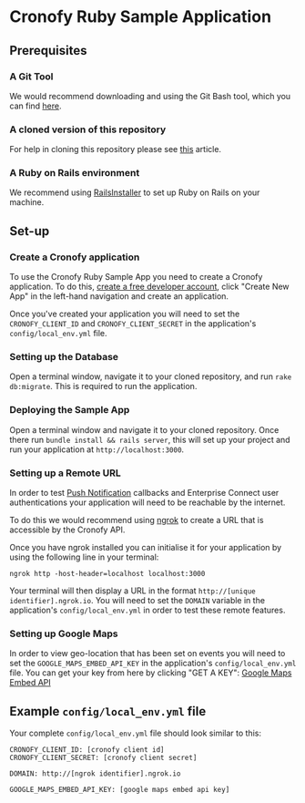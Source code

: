 # Cronofy Ruby Sample Application

## Prerequisites

### A Git Tool

We would recommend downloading and using the Git Bash tool, which you can find [here](https://git-scm.com/downloads).

### A cloned version of this repository

For help in cloning this repository please see [this](https://help.github.com/articles/cloning-a-repository/) article.

### A Ruby on Rails environment

We recommend using [RailsInstaller](http://railsinstaller.org/en) to set up Ruby on Rails on your machine.

## Set-up

### Create a Cronofy application

To use the Cronofy Ruby Sample App you need to create a Cronofy application. To do this, [create a free developer account](https://app.cronofy.com/sign_up/developer), click "Create New App" in the left-hand navigation and create an application.

Once you've created your application you will need to set the `CRONOFY_CLIENT_ID` and `CRONOFY_CLIENT_SECRET` in the application's `config/local_env.yml` file.

### Setting up the Database

Open a terminal window, navigate it to your cloned repository, and run `rake db:migrate`. This is required to run the application.

### Deploying the Sample App

Open a terminal window and navigate it to your cloned repository. Once there run `bundle install && rails server`, this will set up your project and run your application at `http://localhost:3000`.

### Setting up a Remote URL

In order to test [Push Notification](https://www.cronofy.com/developers/api/#push-notifications) callbacks and Enterprise Connect user authentications your application will need to be reachable by the internet.

To do this we would recommend using [ngrok](https://ngrok.com/) to create a URL that is accessible by the Cronofy API.

Once you have ngrok installed you can initialise it for your application by using the following line in your terminal:

`ngrok http -host-header=localhost localhost:3000`

Your terminal will then display a URL in the format `http://[unique identifier].ngrok.io`. You will need to set the `DOMAIN` variable in the application's `config/local_env.yml` in order to test these remote features.

### Setting up Google Maps

In order to view geo-location that has been set on events you will need to set the `GOOGLE_MAPS_EMBED_API_KEY` in the application's `config/local_env.yml` file. You can get your key from here by clicking "GET A KEY": [Google Maps Embed API](https://developers.google.com/maps/documentation/embed/guide)

## Example `config/local_env.yml` file

Your complete `config/local_env.yml` file should look similar to this:

```
CRONOFY_CLIENT_ID: [cronofy client id]
CRONOFY_CLIENT_SECRET: [cronofy client secret]
   
DOMAIN: http://[ngrok identifier].ngrok.io
 
GOOGLE_MAPS_EMBED_API_KEY: [google maps embed api key]
```

